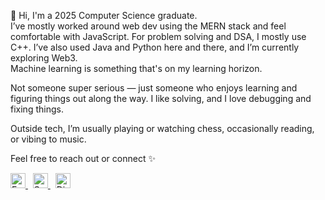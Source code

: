 👋 Hi, I'm a 2025 Computer Science graduate.  
I’ve mostly worked around web dev using the MERN stack and feel comfortable with JavaScript. For problem solving and DSA, I mostly use C++. I’ve also used Java and Python here and there, and I’m currently exploring Web3.  
Machine learning is something that's on my learning horizon.

Not someone super serious — just someone who enjoys learning and figuring things out along the way. I like solving, and I love debugging and fixing things.

Outside tech, I’m usually playing or watching chess, occasionally reading, or vibing to music.

Feel free to reach out or connect ✨
<p align="left">
  <a href="mailto:stuti105sharma@gmail.com" target="_blank">
    <img src="https://img.icons8.com/?size=100&id=P7UIlhbpWzZm&format=png&color=000000" alt="Email" width="24" />
  </a>
  &nbsp;
  <a href="https://open.spotify.com/user/b5e8g4ytebsrysokf4b74xdoe?si=038388d7133d4e06" target="_blank">
    <img src="https://img.icons8.com/?size=100&id=G9XXzb9XaEKX&format=png&color=000000" alt="Spotify" width="24" />
  </a>
  &nbsp;
  <a href="https://discordapp.com/users/stxxbgy" target="_blank">
    <img src="https://img.icons8.com/?size=100&id=2mIgusGquJFz&format=png&color=000000" alt="Discord" width="24" />
  </a>
</p>




